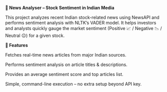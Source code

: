 **📰 News Analyser – Stock Sentiment in Indian Media**

This project analyzes recent Indian stock-related news using NewsAPI
 and performs sentiment analysis with NLTK’s VADER model.
It helps investors and analysts quickly gauge the market sentiment (Positive 📈 / Negative 📉 / Neutral 😐) for a given stock.

**🚀 Features**

Fetches real-time news articles from major Indian sources.

Performs sentiment analysis on article titles & descriptions.

Provides an average sentiment score and top articles list.

Simple, command-line execution – no extra setup beyond API key.
